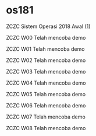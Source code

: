 # os181
ZCZC Sistem Operasi 2018 Awal (1)

ZCZC W00 Telah mencoba demo 

ZCZC W01 Telah mencoba demo

ZCZC W02 Telah mencoba demo

ZCZC W03 Telah mencoba demo

ZCZC W04 Telah mencoba demo

ZCZC W05 Telah mencoba demo

ZCZC W06 Telah mencoba demo

ZCZC W07 Telah mencoba demo

ZCZC W08 Telah mencoba demo
